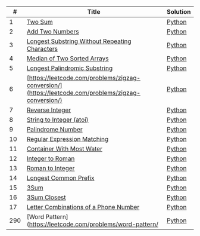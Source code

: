 | # | Title | Solution |
|---| ----- | -------- |
|1|[Two Sum](https://leetcode.com/problems/two-sum/)|[Python](https://github.com/childe/leetcode/blob/master/two-sum/two-sum.py)|
|2|[Add Two Numbers](https://leetcode.com/problems/add-two-numbers/)|[Python](https://github.com/childe/leetcode/blob/master/add-two-numbers/add-two-numbers.py)|
|3|[Longest Substring Without Repeating Characters](https://leetcode.com/problems/longest-substring-without-repeating-characters/)|[Python](https://github.com/childe/leetcode/blob/master/longest-substring-without-repeating-characters/longest-substring-without-repeating-characters.py)|
|4|[Median of Two Sorted Arrays](https://leetcode.com/problems/median-of-two-sorted-arrays/)|[Python](https://github.com/childe/leetcode/blob/master/median-of-two-sorted-arrays/solution.py)|
|5|[Longest Palindromic Substring](https://leetcode.com/problems/longest-palindromic-substring/)|[Python](https://github.com/childe/leetcode/tree/master/longest-palindromic-substring)|
|6|[https://leetcode.com/problems/zigzag-conversion/](https://leetcode.com/problems/zigzag-conversion/)|[Python](https://github.com/childe/leetcode/blob/master/zigzag-conversion/solution.py)|
|7|[Reverse Integer](https://leetcode.com/problems/reverse-integer/)|[Python](https://github.com/childe/leetcode/blob/master/reverse-integer/solution.py)|
|8|[String to Integer (atoi)](https://leetcode.com/problems/string-to-integer-atoi/)|[Python](https://github.com/childe/leetcode/tree/master/string-to-integer-atoi/solution.py)|
|9|[Palindrome Number](https://leetcode.com/problems/palindrome-number/)|[Python](https://github.com/childe/leetcode/tree/master/palindrome-number)|
|10|[Regular Expression Matching](https://leetcode.com/problems/regular-expression-matching/)|[Python](https://github.com/childe/leetcode/blob/master/regular-expression-matching/solution.py)|
|11|[Container With Most Water](https://leetcode.com/problems/container-with-most-water/)|[Python](https://github.com/childe/leetcode/tree/master/container-with-most-water/solution.py)|
|12|[Integer to Roman](https://leetcode.com/problems/integer-to-roman/)|[Python](https://github.com/childe/leetcode/blob/master/integer-to-roman/solution.py)|
|13|[Roman to Integer](https://leetcode.com/problems/roman-to-integer/)|[Python](https://github.com/childe/leetcode/blob/master/roman-to-integer/solution.py)|
|14|[Longest Common Prefix](https://leetcode.com/problems/longest-common-prefix/)|[Python](https://github.com/childe/leetcode/blob/master/longest-common-prefix/solution.py)|
|15|[3Sum](https://leetcode.com/problems/3sum/)|[Python](https://github.com/childe/leetcode/blob/master/3sum/solution.py)|
|16|[3Sum Closest](https://leetcode.com/problems/3sum-closest/)|[Python](https://github.com/childe/leetcode/tree/master/3sum-closest/solution.py)|
|17|[Letter Combinations of a Phone Number](https://leetcode.com/problems/letter-combinations-of-a-phone-number/)|[Python](https://github.com/childe/leetcode/tree/master/letter-combinations-of-a-phone-number/solution.py)|
|290|[Word Pattern](https://leetcode.com/problems/word-pattern/|[Python](https://github.com/childe/leetcode/tree/master/word-Pattern/solution.py)|
